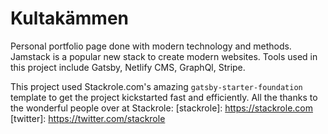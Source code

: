 # Kultakämmen

Personal portfolio page done with modern technology and methods. Jamstack is a popular new stack to create modern websites. Tools used in this project include Gatsby, Netlify CMS, GraphQl, Stripe.

This project used Stackrole.com's amazing `gatsby-starter-foundation` template to get the project kickstarted fast and efficiently. All the thanks to the wonderful people over at Stackrole:
[stackrole]: https://stackrole.com
[twitter]: https://twitter.com/stackrole